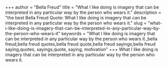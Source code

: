 +++
author = "Bella Freud"
title = "What I like doing is imagery that can be interpreted in any particular way by the person who wears it."
description = "the best Bella Freud Quote: What I like doing is imagery that can be interpreted in any particular way by the person who wears it."
slug = "what-i-like-doing-is-imagery-that-can-be-interpreted-in-any-particular-way-by-the-person-who-wears-it"
keywords = "What I like doing is imagery that can be interpreted in any particular way by the person who wears it.,bella freud,bella freud quotes,bella freud quote,bella freud sayings,bella freud saying,quotes, sayings,quote, saying, motivation"
+++
What I like doing is imagery that can be interpreted in any particular way by the person who wears it.
